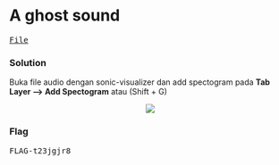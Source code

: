 <h1><b>A ghost sound</h1></b>
<pre>
<a href="https://ringzer0ctf.com/files/2ab1a5fef5bb723ac5cde7724270de50.zip">File</a>
</pre>
</b><h3>Solution</h3></b>
<p>Buka file audio dengan sonic-visualizer dan add spectogram pada <b>Tab Layer --> Add Spectogram</b> atau (Shift + G)</p>
<p align='center'>
  <img src="https://github.com/enomarozi/RingZer0CTF/blob/master/Steganography/Image/A%20ghost%20sound.jpg">
</p>
</b><h3>Flag</h3></b>
<pre>
FLAG-t23jgjr8
</pre>
